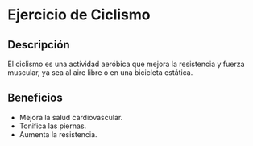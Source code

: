 # Ejercicio de Ciclismo

## Descripción
El ciclismo es una actividad aeróbica que mejora la resistencia y fuerza muscular, ya sea al aire libre o en una bicicleta estática.

## Beneficios
- Mejora la salud cardiovascular.
- Tonifica las piernas.
- Aumenta la resistencia.
